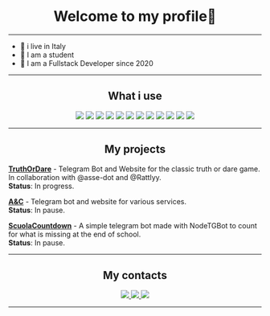 <h1 align="center">Welcome to my profile👋</h1>

<hr>
  <ul>
  <li> 🏡 i live in Italy </li>
  <li> 🏫 I am a student </li>
  <li>🔭 I am a Fullstack Developer since 2020 </li>
  </ul>
 <hr>
 
<h2 align="center"> What i use</h2>
<p align="center">
<img src="https://img.shields.io/badge/JavaScript-orange?style=for-the-badge&logo=javascript&logoColor=white" />
<img src="https://img.shields.io/badge/PHP-777BB4?style=for-the-badge&logo=php&logoColor=white" /> 
<img src="https://img.shields.io/badge/MySQL-00000F?style=for-the-badge&logo=mysql&logoColor=white" />
<img src="https://img.shields.io/badge/Node.js-43853D?style=for-the-badge&logo=node.js&logoColor=white" />
<img src="https://img.shields.io/badge/HTML-d94c0f?style=for-the-badge&logo=html5&logoColor=orange" />
<img src=https://img.shields.io/badge/CSS-0025FF?style=for-the-badge&logo=html5&logoColor=white />
<img src=https://img.shields.io/badge/EXPRESS-18b300?style=for-the-badge&logo=Express&logoColor=white />
<img src= https://img.shields.io/badge/REACT-007fff?style=for-the-badge&logo=react&logoColor=white />
<img src=https://img.shields.io/badge/NEXT.JS-002422?style=for-the-badge&logo=next.js&logoColor=white />
<img src=https://img.shields.io/badge/EXPRESS-18b300?style=for-the-badge&logo=Express&logoColor=white />
<img src=https://img.shields.io/badge/MONGODB-18b300?style=for-the-badge&logo=mongodb&logoColor=white />
<img src=https://img.shields.io/badge/Angular-ff000d?style=for-the-badge&logo=angular&logoColor=white />
</p>
<hr>
<h2 align='center'>My projects</h2>

[**TruthOrDare**](https://t.me/VeritaGame_Bot) - Telegram Bot and Website for the classic truth or dare game. In collaboration with @asse-dot and @Rattlyy.
<br>**Status**: In progress.

[**A&C**](https://web.telegram.org/k/) - Telegram bot and website for various services.
<br>**Status**: In pause.

[**ScuolaCountdown**](https://t.me/ScuolaCountdown_bot) - A simple telegram bot made with NodeTGBot to count for what is missing at the end of school.
<br>**Status**: In pause.
<hr>
<h2 align='center'>My contacts</h2>
<p align='center'>
<a href="https://t.me/Christian67">
<img src=https://img.shields.io/badge/Telegram-0033ff?style=for-the-badge&logo=telegram&logoColor=white />
</a>
<a href='https://stackoverflow.com/users/17805233/christian677'>
<img src=https://img.shields.io/badge/STACKOVERFLOW-fc7703?style=for-the-badge&logo=stackoverflow&logoColor=white />
</a>
<a href='mailto:christiancontactsit@gmail.com'>
<img src=https://img.shields.io/badge/EMAIL-eb3434?style=for-the-badge&logo=gmail&logoColor=white />
</a>
</p>
<hr>
